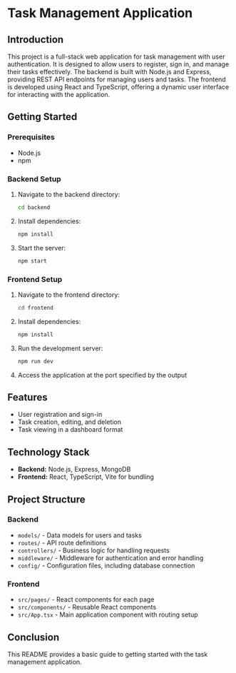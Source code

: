 # Task Management Application

## Introduction

This project is a full-stack web application for task management with user authentication. It is designed to allow users to register, sign in, and manage their tasks effectively. The backend is built with Node.js and Express, providing REST API endpoints for managing users and tasks. The frontend is developed using React and TypeScript, offering a dynamic user interface for interacting with the application.

## Getting Started

### Prerequisites

- Node.js
- npm

### Backend Setup

1. Navigate to the backend directory:
   ```sh
   cd backend
   ```
2. Install dependencies:
   ```sh
   npm install
   ```
3. Start the server:
   ```sh
   npm start
   ```

### Frontend Setup

1. Navigate to the frontend directory:
   ```sh
   cd frontend
   ```
2. Install dependencies:
   ```sh
   npm install
   ```
3. Run the development server:
   ```sh
   npm run dev
   ```
4. Access the application at the port specified by the output

## Features

- User registration and sign-in
- Task creation, editing, and deletion
- Task viewing in a dashboard format

## Technology Stack

- **Backend:** Node.js, Express, MongoDB 
- **Frontend:** React, TypeScript, Vite for bundling

## Project Structure

### Backend

- `models/` - Data models for users and tasks
- `routes/` - API route definitions
- `controllers/` - Business logic for handling requests
- `middleware/` - Middleware for authentication and error handling
- `config/` - Configuration files, including database connection

### Frontend

- `src/pages/` - React components for each page
- `src/components/` - Reusable React components
- `src/App.tsx` - Main application component with routing setup

## Conclusion

This README provides a basic guide to getting started with the task management application.
